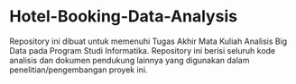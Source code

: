 # Hotel-Booking-Data-Analysis
Repository ini dibuat untuk memenuhi Tugas Akhir Mata Kuliah Analisis Big Data pada Program Studi Informatika. Repository ini berisi seluruh kode analisis dan dokumen pendukung lainnya yang digunakan dalam penelitian/pengembangan proyek ini.
